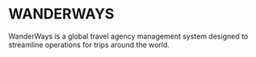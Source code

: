 # WANDERWAYS

WanderWays is a global travel agency management system designed to streamline operations for trips around the world.
